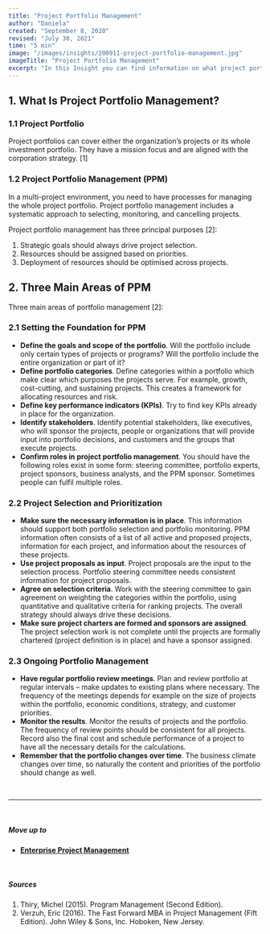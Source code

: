 ```yaml
---
title: "Project Portfolio Management"
author: "Daniela"
created: "September 8, 2020"
revised: "July 30, 2021"
time: "5 min"
image: "/images/insights/200911-project-portfolio-management.jpg"
imageTitle: "Project Portfolio Management"
excerpt: "In this Insight you can find information on what project portfolio and a project portfolio management mean, and what the three main areas of project portfolio management are."
---
```


## 1. What Is Project Portfolio Management?

### 1.1 Project Portfolio

Project portfolios can cover either the organization’s projects or its whole investment portfolio. They have a mission focus and are aligned with the corporation strategy. [1]

### 1.2 Project Portfolio Management (PPM)

In a multi-project environment, you need to have processes for managing the whole project portfolio. Project portfolio management includes a systematic approach to selecting, monitoring, and cancelling projects.

Project portfolio management has three principal purposes [2]: 

1. Strategic goals should always drive project selection.
2. Resources should be assigned based on priorities.
3. Deployment of resources should be optimised across projects. 

## 2. Three Main Areas of PPM

Three main areas of portfolio management [2]:

### 2.1 Setting the Foundation for PPM

- **Define the goals and scope of the portfolio**. Will the portfolio include only certain types of projects or programs? Will the portfolio include the entire organization or part of it?
- **Define portfolio categories**. Define categories within a portfolio which make clear which purposes the projects serve. For example, growth, cost-cutting, and sustaining projects. This creates a framework for allocating resources and risk.
- **Define key performance indicators (KPIs)**. Try to find key KPIs already in place for the organization.
- **Identify stakeholders**. Identify potential stakeholders, like executives, who will sponsor the projects, people or organizations that will provide input into portfolio decisions, and customers and the groups that execute projects.
- **Confirm roles in project portfolio management**. You should have the following roles exist in some form: steering committee, portfolio experts, project sponsors, business analysts, and the PPM sponsor. Sometimes people can fulfil multiple roles.

### 2.2 Project Selection and Prioritization

- **Make sure the necessary information is in place**. This information should support both portfolio selection and portfolio monitoring. PPM information often consists of a list of all active and proposed projects, information for each project, and information about the resources of these projects.
- **Use project proposals as input**. Project proposals are the input to the selection process. Portfolio steering committee needs consistent information for project proposals.
- **Agree on selection criteria**. Work with the steering committee to gain agreement on weighting the categories within the portfolio, using quantitative and qualitative criteria for ranking projects. The overall strategy should always drive these decisions.
- **Make sure project charters are formed and sponsors are assigned**. The project selection work is not complete until the projects are formally chartered (project definition is in place) and have a sponsor assigned.

### 2.3 Ongoing Portfolio Management

- **Have regular portfolio review meetings**. Plan and review portfolio at regular intervals – make updates to existing plans where necessary. The frequency of the meetings depends for example on the size of projects within the portfolio, economic conditions, strategy, and customer priorities.
- **Monitor the results**. Monitor the results of projects and the portfolio. The frequency of review points should be consistent for all projects. Record also the final cost and schedule performance of a project to have all the necessary details for the calculations.
- **Remember that the portfolio changes over time**. The business climate changes over time, so naturally the content and priorities of the portfolio should change as well.

&nbsp;

***
&nbsp;

##### Move up to

- [**Enterprise Project Management**](/insights/project-portfolio-program-and-project-management)

&nbsp;

##### Sources

1. Thiry, Michel (2015). Program Management (Second Edition).
2. Verzuh, Eric (2016). The Fast Forward MBA in Project Management (Fift Edition). John Wiley & Sons, Inc. Hoboken, New Jersey.